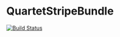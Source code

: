 QuartetStripeBundle 
===================

[![Build Status](https://travis-ci.org/quartetcom/QuartetStripeBundle.svg?branch=master)](https://travis-ci.org/quartetcom/QuartetStripeBundle)
